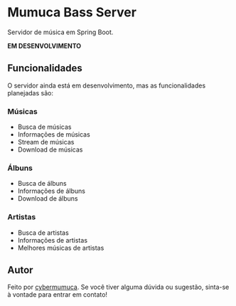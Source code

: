 # Mumuca Bass Server

Servidor de música em Spring Boot.

**EM DESENVOLVIMENTO**

## Funcionalidades

O servidor ainda está em desenvolvimento, mas as funcionalidades planejadas são:

### Músicas
- Busca de músicas
- Informações de músicas
- Stream de músicas
- Download de músicas

### Álbuns
- Busca de álbuns
- Informações de álbuns
- Download de álbuns

### Artistas
- Busca de artistas
- Informações de artistas
- Melhores músicas de artistas

## Autor

Feito por [cybermumuca](https://github.com/cybermumuca). Se você tiver alguma dúvida ou sugestão, sinta-se à vontade para entrar em contato!
